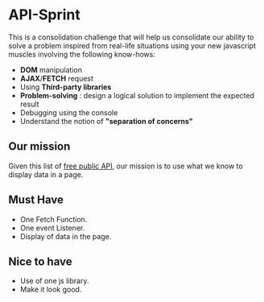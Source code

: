 # API-Sprint

This is a consolidation challenge that will help us consolidate our ability to solve a problem inspired from real-life situations using your new javascript muscles involving the following know-hows:

- **DOM** manipulation
- **AJAX**/**FETCH** request
- Using **Third-party libraries**
- **Problem-solving** : design a logical solution to implement the expected result
- Debugging using the console
- Understand the notion of **"separation of concerns"**

## Our mission

Given this list of [free public API](https://github.com/public-apis/public-apis), our mission is to use what we know to display data in a page.

## Must Have

- One Fetch Function.
- One event Listener.
- Display of data in the page.


## Nice to have

- Use of one js library.
- Make it look good.
